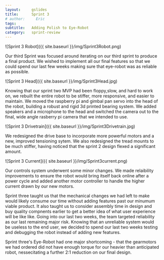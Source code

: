 ```yaml
---
layout:     gslides
title:      Sprint 3
# author:     Eric
tags: 		
subtitle:  	Adding Polish to Eye-Robot
category:   sprint-review
---
```

<!-- Start Writing Below in Markdown -->

![Sprint 3 Robot]({{ site.baseurl }}/img/Sprint3Robot.png)

Our third Sprint was focused around iterating on our third sprint to produce a final product. We wished to implement all our final features so that we could spend our last few weeks making sure that eye-robot was as reliable as possible. 

![Sprint 3 Head]({{ site.baseurl }}/img/Sprint3Head.jpg)

Knowing that our sprint two MVP had been floppy,slow, and hard to work on, we rebuilt the entire robot to be stiffer, more responsive, and easier to maintain. We moved the raspberry pi and gimbal pan servo into the head of the robot, building a robust and rigid 3d printed bearing system. We added speakers and a microphone to the head and switched the camera out to the final, wide angle rasberry pi camera that we intended to use.

![Sprint 3 Drivetrain]({{ site.baseurl }}/img/Sprint3Drivetrain.jpg)

We redesigned the drive base to incorporate more powerful motors and a new, improved tensioning sytem. We also redesigned the tread mounts to be much stiffer, having noticed that the sprint 2 design flexed a significant amount.

![Sprint 3 Current]({{ site.baseurl }}/img/Sprint3current.png)

Our controls system underwent some minor changes. We made relaibility improvements to ensure the robot would bring itself back online after a power cycle and added another motor controller to handle the higher current drawn by our new motors. 

Sprint three taught us that the mechanical changes we had left to make would likely consume our time without adding features past our minumum viable product. It also taught us to consider assembly time in design and buy quality compnents earlier to get a better idea of what user experience will be like like. Going into our last two weeks, the team targeted reliability as our last remaining major risk. Knowing that an unreliable system would be useless to the end user, we decided to spend our last two weeks testing and debugging the robot instead of adding new features.

Sprint three's Eye-Robot had one major shortcoming - that the gearmotors we had ordered did not have enough torque for our heavier than anticipated robot, nessecitating a further 2:1 reduction on our final design. 


<!-- [Link to Google](https://www.google.com) -->
<!-- ![Image embed]({{ site.baseurl }}/img/Logo_Fairy_Tail_right.png) -->
